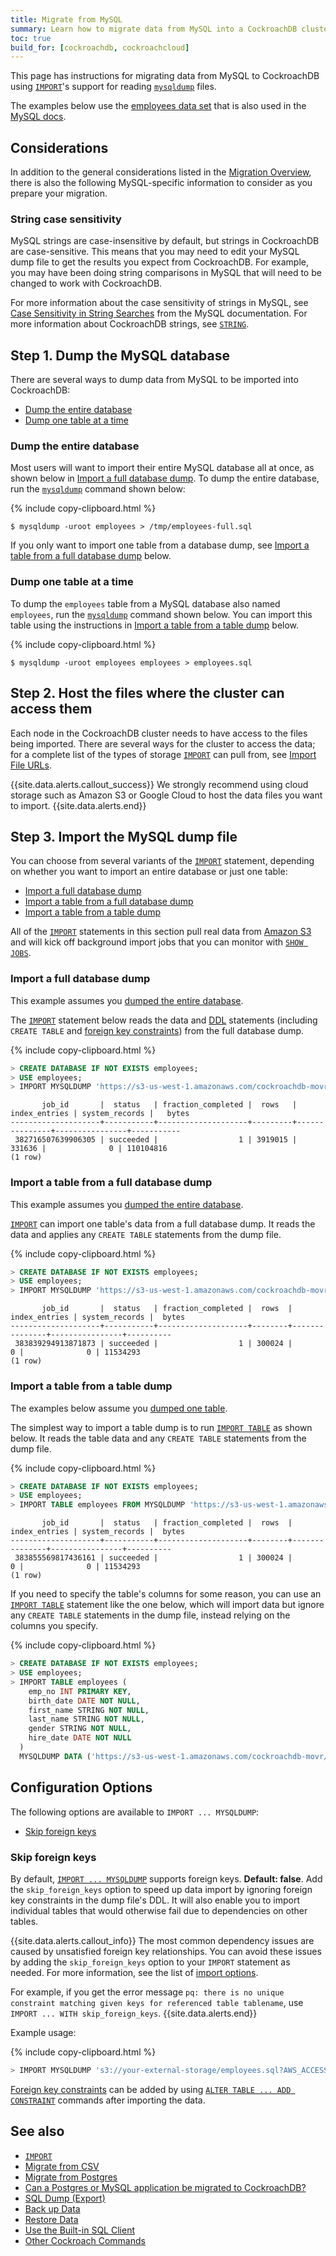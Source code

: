 ```yaml
---
title: Migrate from MySQL
summary: Learn how to migrate data from MySQL into a CockroachDB cluster.
toc: true
build_for: [cockroachdb, cockroachcloud]
---
```


This page has instructions for migrating data from MySQL to CockroachDB using [`IMPORT`](import.html)'s support for reading [`mysqldump`][mysqldump] files.

The examples below use the [employees data set](https://github.com/datacharmer/test_db) that is also used in the [MySQL docs](https://dev.mysql.com/doc/employee/en/).

## Considerations

In addition to the general considerations listed in the [Migration Overview](migration-overview.html), there is also the following MySQL-specific information to consider as you prepare your migration.

### String case sensitivity

MySQL strings are case-insensitive by default, but strings in CockroachDB are case-sensitive.  This means that you may need to edit your MySQL dump file to get the results you expect from CockroachDB.  For example, you may have been doing string comparisons in MySQL that will need to be changed to work with CockroachDB.

For more information about the case sensitivity of strings in MySQL, see [Case Sensitivity in String Searches](https://dev.mysql.com/doc/refman/8.0/en/case-sensitivity.html) from the MySQL documentation.  For more information about CockroachDB strings, see [`STRING`](string.html).

## Step 1. Dump the MySQL database

There are several ways to dump data from MySQL to be imported into CockroachDB:

- [Dump the entire database](#dump-the-entire-database)
- [Dump one table at a time](#dump-one-table-at-a-time)

### Dump the entire database

Most users will want to import their entire MySQL database all at once, as shown below in [Import a full database dump](#import-a-full-database-dump).  To dump the entire database, run the [`mysqldump`][mysqldump] command shown below:

{% include copy-clipboard.html %}
~~~ shell
$ mysqldump -uroot employees > /tmp/employees-full.sql
~~~

If you only want to import one table from a database dump, see [Import a table from a full database dump](#import-a-table-from-a-full-database-dump) below.

### Dump one table at a time

To dump the `employees` table from a MySQL database also named `employees`, run the [`mysqldump`][mysqldump] command shown below.  You can import this table using the instructions in [Import a table from a table dump](#import-a-table-from-a-table-dump) below.

{% include copy-clipboard.html %}
~~~ shell
$ mysqldump -uroot employees employees > employees.sql
~~~

## Step 2. Host the files where the cluster can access them

Each node in the CockroachDB cluster needs to have access to the files being imported.  There are several ways for the cluster to access the data; for a complete list of the types of storage [`IMPORT`][import] can pull from, see [Import File URLs](import.html#import-file-urls).

{{site.data.alerts.callout_success}}
We strongly recommend using cloud storage such as Amazon S3 or Google Cloud to host the data files you want to import.
{{site.data.alerts.end}}

## Step 3. Import the MySQL dump file

You can choose from several variants of the [`IMPORT`][import] statement, depending on whether you want to import an entire database or just one table:

- [Import a full database dump](#import-a-full-database-dump)
- [Import a table from a full database dump](#import-a-table-from-a-full-database-dump)
- [Import a table from a table dump](#import-a-table-from-a-table-dump)

All of the [`IMPORT`][import] statements in this section pull real data from [Amazon S3](https://aws.amazon.com/s3/) and will kick off background import jobs that you can monitor with [`SHOW JOBS`](show-jobs.html).

### Import a full database dump

This example assumes you [dumped the entire database](#dump-the-entire-database).

The [`IMPORT`][import] statement below reads the data and [DDL](https://en.wikipedia.org/wiki/Data_definition_language) statements (including `CREATE TABLE` and [foreign key constraints](foreign-key.html)) from the full database dump.

{% include copy-clipboard.html %}
~~~ sql
> CREATE DATABASE IF NOT EXISTS employees;
> USE employees;
> IMPORT MYSQLDUMP 'https://s3-us-west-1.amazonaws.com/cockroachdb-movr/datasets/employees-db/mysqldump/employees-full.sql.gz';
~~~

~~~
       job_id       |  status   | fraction_completed |  rows   | index_entries | system_records |   bytes
--------------------+-----------+--------------------+---------+---------------+----------------+-----------
 382716507639906305 | succeeded |                  1 | 3919015 |        331636 |              0 | 110104816
(1 row)
~~~

### Import a table from a full database dump

This example assumes you [dumped the entire database](#dump-the-entire-database).

[`IMPORT`][import] can import one table's data from a full database dump.  It reads the data and applies any `CREATE TABLE` statements from the dump file.

{% include copy-clipboard.html %}
~~~ sql
> CREATE DATABASE IF NOT EXISTS employees;
> USE employees;
> IMPORT MYSQLDUMP 'https://s3-us-west-1.amazonaws.com/cockroachdb-movr/datasets/employees-db/mysqldump/employees.sql.gz';
~~~

~~~
       job_id       |  status   | fraction_completed |  rows  | index_entries | system_records |  bytes
--------------------+-----------+--------------------+--------+---------------+----------------+----------
 383839294913871873 | succeeded |                  1 | 300024 |             0 |              0 | 11534293
(1 row)
~~~

### Import a table from a table dump

The examples below assume you [dumped one table](#dump-one-table-at-a-time).

The simplest way to import a table dump is to run [`IMPORT TABLE`][import] as shown below.  It reads the table data and any `CREATE TABLE` statements from the dump file.

{% include copy-clipboard.html %}
~~~ sql
> CREATE DATABASE IF NOT EXISTS employees;
> USE employees;
> IMPORT TABLE employees FROM MYSQLDUMP 'https://s3-us-west-1.amazonaws.com/cockroachdb-movr/datasets/employees-db/mysqldump/employees.sql.gz';
~~~

~~~
       job_id       |  status   | fraction_completed |  rows  | index_entries | system_records |  bytes   
--------------------+-----------+--------------------+--------+---------------+----------------+----------
 383855569817436161 | succeeded |                  1 | 300024 |             0 |              0 | 11534293
(1 row)
~~~

If you need to specify the table's columns for some reason, you can use an [`IMPORT TABLE`][import] statement like the one below, which will import data but ignore any `CREATE TABLE` statements in the dump file, instead relying on the columns you specify.

{% include copy-clipboard.html %}
~~~ sql
> CREATE DATABASE IF NOT EXISTS employees;
> USE employees;
> IMPORT TABLE employees (
    emp_no INT PRIMARY KEY,
    birth_date DATE NOT NULL,
    first_name STRING NOT NULL,
    last_name STRING NOT NULL,
    gender STRING NOT NULL,
    hire_date DATE NOT NULL
  )
  MYSQLDUMP DATA ('https://s3-us-west-1.amazonaws.com/cockroachdb-movr/datasets/employees-db/mysqldump/employees.sql.gz');
~~~

## Configuration Options

The following options are available to `IMPORT ... MYSQLDUMP`:

+ [Skip foreign keys](#skip-foreign-keys)

### Skip foreign keys

By default, [`IMPORT ... MYSQLDUMP`][import] supports foreign keys.  **Default: false**.  Add the `skip_foreign_keys` option to speed up data import by ignoring foreign key constraints in the dump file's DDL.  It will also enable you to import individual tables that would otherwise fail due to dependencies on other tables.

{{site.data.alerts.callout_info}}
The most common dependency issues are caused by unsatisfied foreign key relationships. You can avoid these issues by adding the `skip_foreign_keys` option to your `IMPORT` statement as needed. For more information, see the list of [import options](import.html#import-options).

For example, if you get the error message `pq: there is no unique constraint matching given keys for referenced table tablename`, use `IMPORT ... WITH skip_foreign_keys`.
{{site.data.alerts.end}}

Example usage:

{% include copy-clipboard.html %}
~~~ sql
> IMPORT MYSQLDUMP 's3://your-external-storage/employees.sql?AWS_ACCESS_KEY_ID=123&AWS_SECRET_ACCESS_KEY=456' WITH skip_foreign_keys;
~~~

[Foreign key constraints](foreign-key.html) can be added by using [`ALTER TABLE ... ADD CONSTRAINT`](add-constraint.html) commands after importing the data.

## See also

- [`IMPORT`](import.html)
- [Migrate from CSV][csv]
- [Migrate from Postgres][postgres]
- [Can a Postgres or MySQL application be migrated to CockroachDB?](frequently-asked-questions.html#can-a-postgresql-or-mysql-application-be-migrated-to-cockroachdb)
- [SQL Dump (Export)](cockroach-dump.html)
- [Back up Data](back-up-data.html)
- [Restore Data](restore-data.html)
- [Use the Built-in SQL Client](cockroach-sql.html)
- [Other Cockroach Commands](cockroach-commands.html)

<!-- Reference Links -->

[postgres]: migrate-from-postgres.html
[csv]: migrate-from-csv.html
[import]: import.html
[mysqldump]: https://dev.mysql.com/doc/refman/8.0/en/mysqldump-sql-format.html
